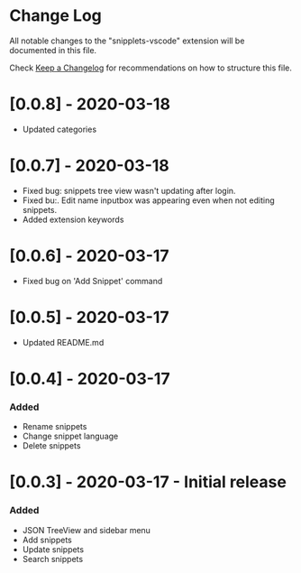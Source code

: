 # Change Log

All notable changes to the "snipplets-vscode" extension will be documented in this file.

Check [Keep a Changelog](http://keepachangelog.com/) for recommendations on how to structure this file.

# [0.0.8] - 2020-03-18

- Updated categories

# [0.0.7] - 2020-03-18

- Fixed bug: snippets tree view wasn't updating after login.
- Fixed bu:. Edit name inputbox was appearing even when not editing snippets.
- Added extension keywords

# [0.0.6] - 2020-03-17

- Fixed bug on 'Add Snippet' command

# [0.0.5] - 2020-03-17

- Updated README.md

# [0.0.4] - 2020-03-17

### Added

- Rename snippets
- Change snippet language
- Delete snippets

# [0.0.3] - 2020-03-17 - Initial release

### Added

- JSON TreeView and sidebar menu
- Add snippets
- Update snippets
- Search snippets
